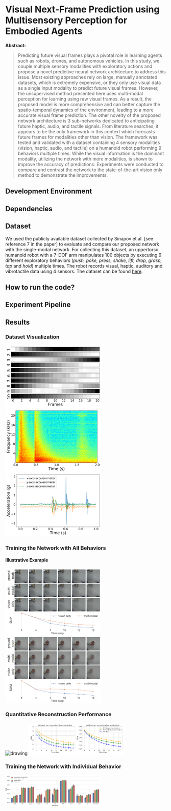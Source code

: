 # Visual Next-Frame Prediction using Multisensory Perception for Embodied Agents

**Abstract:**


> Predicting future visual frames plays a pivotal role in learning agents such as robots, drones, and autonomous vehicles. In this study, we couple multiple sensory modalities with exploratory actions and propose a novel predictive neural network architecture to address this issue. Most existing approaches rely on large, manually annotated datasets, which is extremely expensive, or they only use visual data as a single input modality to predict future visual frames. However, the unsupervised method presented here uses multi-modal perception for learning using raw visual frames. As a result, the proposed model is more comprehensive and can better capture the spatio-temporal dynamics of the environment, leading to a more accurate visual frame prediction. The other novelty of the proposed network architecture is 3 sub-networks dedicated to anticipating future haptic, audio, and tactile signals. From literature searches, it appears to be the only framework in this context which forecasts future frames for modalities other than vision. The framework was tested and validated with a dataset containing 4 sensory modalities (vision, haptic, audio, and tactile) on a humanoid robot performing 9 behaviors multiple times. While the visual information is the dominant modality, utilizing the network with more modalities, is shown to improve the accuracy of predictions. Experiments were conducted to compare and contrast the network to the state-of-the-art vision only method to demonstrate the improvements.

## Development Environment

## Dependencies

## Dataset
We used the publicly available dataset collected by Sinapov et al. [see reference 7 in the paper] to evaluate and compare our proposed network with the single-modal network. For collecting this dataset, an uppertorso humanoid robot with a 7-DOF arm manipulates 100 objects by executing 9 different exploratory behaviors (*push, poke, press, shake, lift, drop, grasp, tap* and *hold*) multiple times. The robot records visual, haptic, auditory and vibrotactile data using 4 sensors. The dataset can be found [here](https://tufts.box.com/s/lk4tcyf8jnmpnlhpfofw4lg1khcn2ia1).
## How to run the code?

## Experiment Pipeline 

## Results

### Dataset Visualization

<img src="dataset_visualization/haptic_low_drop_can_coke.png" alt="drawing" width="300px"/> <img src="dataset_visualization/audio_spectrogram_low_drop_can_coke.png" alt="drawing" width="300px"/> <img src="dataset_visualization/vibro_low_drop_can_coke.png" alt="drawing" width="300px"/>

### Training the Network with All Behaviors

#### Illustrative Example

<img src="results/all_pred_v1_p1.png" alt="drawing" width="300px"/> <img src="results/all_pred_v1_p2.png" alt="drawing" width="300px"/>


### Quantitative Reconstruction Performance

<img src="results/aall_with_std.png" alt="drawing" width="300px"/> 

<img src="results/ablation_on_behavior.png" alt="drawing" width="300px"/>


### Training the Network with Individual Behavior

<img src="results/sep_behave_group_bar.png" alt="drawing" width="300px"/>
